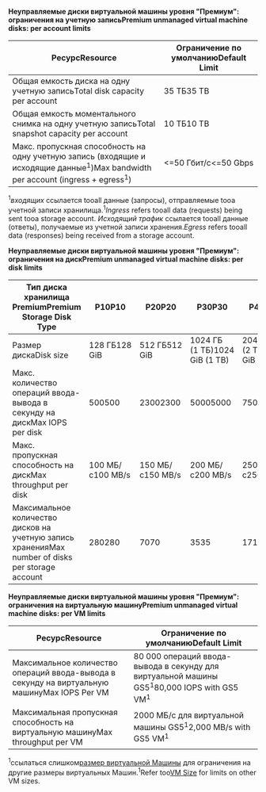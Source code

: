 <span data-ttu-id="af3f0-101">**Неуправляемые диски виртуальной машины уровня "Премиум": ограничения на учетную запись**</span><span class="sxs-lookup"><span data-stu-id="af3f0-101">**Premium unmanaged virtual machine disks: per account limits**</span></span>

| <span data-ttu-id="af3f0-102">Ресурс</span><span class="sxs-lookup"><span data-stu-id="af3f0-102">Resource</span></span> | <span data-ttu-id="af3f0-103">Ограничение по умолчанию</span><span class="sxs-lookup"><span data-stu-id="af3f0-103">Default Limit</span></span> |
| --- | --- |
| <span data-ttu-id="af3f0-104">Общая емкость диска на одну учетную запись</span><span class="sxs-lookup"><span data-stu-id="af3f0-104">Total disk capacity per account</span></span> |<span data-ttu-id="af3f0-105">35 ТБ</span><span class="sxs-lookup"><span data-stu-id="af3f0-105">35 TB</span></span> |
| <span data-ttu-id="af3f0-106">Общая емкость моментального снимка на одну учетную запись</span><span class="sxs-lookup"><span data-stu-id="af3f0-106">Total snapshot capacity per account</span></span> |<span data-ttu-id="af3f0-107">10 ТБ</span><span class="sxs-lookup"><span data-stu-id="af3f0-107">10 TB</span></span> |
| <span data-ttu-id="af3f0-108">Макс. пропускная способность на одну учетную запись (входящие и исходящие данные<sup>1</sup>)</span><span class="sxs-lookup"><span data-stu-id="af3f0-108">Max bandwidth per account (ingress + egress<sup>1</sup>)</span></span> |<span data-ttu-id="af3f0-109"><=50 Гбит/с</span><span class="sxs-lookup"><span data-stu-id="af3f0-109"><=50 Gbps</span></span> |

<span data-ttu-id="af3f0-110"><sup>1</sup>*входящих* ссылается tooall данные (запросы), отправляемые tooa учетной записи хранилища.</span><span class="sxs-lookup"><span data-stu-id="af3f0-110"><sup>1</sup>*Ingress* refers tooall data (requests) being sent tooa storage account.</span></span> <span data-ttu-id="af3f0-111">*Исходящий трафик* ссылается tooall данные (ответы), получаемые из учетной записи хранения.</span><span class="sxs-lookup"><span data-stu-id="af3f0-111">*Egress* refers tooall data (responses) being received from a storage account.</span></span>

<span data-ttu-id="af3f0-112">**Неуправляемые диски виртуальной машины уровня "Премиум": ограничения на диск**</span><span class="sxs-lookup"><span data-stu-id="af3f0-112">**Premium unmanaged virtual machine disks: per disk limits**</span></span>

| <span data-ttu-id="af3f0-113">Тип диска хранилища Premium</span><span class="sxs-lookup"><span data-stu-id="af3f0-113">Premium Storage Disk Type</span></span> | <span data-ttu-id="af3f0-114">P10</span><span class="sxs-lookup"><span data-stu-id="af3f0-114">P10</span></span> | <span data-ttu-id="af3f0-115">P20</span><span class="sxs-lookup"><span data-stu-id="af3f0-115">P20</span></span> | <span data-ttu-id="af3f0-116">P30</span><span class="sxs-lookup"><span data-stu-id="af3f0-116">P30</span></span> | <span data-ttu-id="af3f0-117">P40</span><span class="sxs-lookup"><span data-stu-id="af3f0-117">P40</span></span> | <span data-ttu-id="af3f0-118">P50</span><span class="sxs-lookup"><span data-stu-id="af3f0-118">P50</span></span> |
| --- | --- | --- | --- | --- | --- |
| <span data-ttu-id="af3f0-119">Размер диска</span><span class="sxs-lookup"><span data-stu-id="af3f0-119">Disk size</span></span> |<span data-ttu-id="af3f0-120">128 ГБ</span><span class="sxs-lookup"><span data-stu-id="af3f0-120">128 GiB</span></span> |<span data-ttu-id="af3f0-121">512 ГБ</span><span class="sxs-lookup"><span data-stu-id="af3f0-121">512 GiB</span></span> |<span data-ttu-id="af3f0-122">1024 ГБ (1 ТБ)</span><span class="sxs-lookup"><span data-stu-id="af3f0-122">1024 GiB (1 TB)</span></span> |<span data-ttu-id="af3f0-123">2048 ГБ (2 ТБ)</span><span class="sxs-lookup"><span data-stu-id="af3f0-123">2048 GiB (2 TB)</span></span>|<span data-ttu-id="af3f0-124">4095 ГБ (4 ТБ)</span><span class="sxs-lookup"><span data-stu-id="af3f0-124">4095 GiB (4 TB)</span></span>|
| <span data-ttu-id="af3f0-125">Макс. количество операций ввода-вывода в секунду на диск</span><span class="sxs-lookup"><span data-stu-id="af3f0-125">Max IOPS per disk</span></span> |<span data-ttu-id="af3f0-126">500</span><span class="sxs-lookup"><span data-stu-id="af3f0-126">500</span></span> |<span data-ttu-id="af3f0-127">2300</span><span class="sxs-lookup"><span data-stu-id="af3f0-127">2300</span></span> |<span data-ttu-id="af3f0-128">5000</span><span class="sxs-lookup"><span data-stu-id="af3f0-128">5000</span></span> |<span data-ttu-id="af3f0-129">7500</span><span class="sxs-lookup"><span data-stu-id="af3f0-129">7500</span></span> |<span data-ttu-id="af3f0-130">7500</span><span class="sxs-lookup"><span data-stu-id="af3f0-130">7500</span></span> |
| <span data-ttu-id="af3f0-131">Макс. пропускная способность на диск</span><span class="sxs-lookup"><span data-stu-id="af3f0-131">Max throughput per disk</span></span> |<span data-ttu-id="af3f0-132">100 МБ/с</span><span class="sxs-lookup"><span data-stu-id="af3f0-132">100 MB/s</span></span> | <span data-ttu-id="af3f0-133">150 МБ/с</span><span class="sxs-lookup"><span data-stu-id="af3f0-133">150 MB/s</span></span> |<span data-ttu-id="af3f0-134">200 МБ/с</span><span class="sxs-lookup"><span data-stu-id="af3f0-134">200 MB/s</span></span> |<span data-ttu-id="af3f0-135">250 МБ/с</span><span class="sxs-lookup"><span data-stu-id="af3f0-135">250 MB/s</span></span> |<span data-ttu-id="af3f0-136">250 МБ/с</span><span class="sxs-lookup"><span data-stu-id="af3f0-136">250 MB/s</span></span> |
| <span data-ttu-id="af3f0-137">Максимальное количество дисков на учетную запись хранения</span><span class="sxs-lookup"><span data-stu-id="af3f0-137">Max number of disks per storage account</span></span> |<span data-ttu-id="af3f0-138">280</span><span class="sxs-lookup"><span data-stu-id="af3f0-138">280</span></span> |<span data-ttu-id="af3f0-139">70</span><span class="sxs-lookup"><span data-stu-id="af3f0-139">70</span></span> |<span data-ttu-id="af3f0-140">35</span><span class="sxs-lookup"><span data-stu-id="af3f0-140">35</span></span> | <span data-ttu-id="af3f0-141">17</span><span class="sxs-lookup"><span data-stu-id="af3f0-141">17</span></span> | <span data-ttu-id="af3f0-142">8</span><span class="sxs-lookup"><span data-stu-id="af3f0-142">8</span></span> |

<span data-ttu-id="af3f0-143">**Неуправляемые диски виртуальной машины уровня "Премиум": ограничения на виртуальную машину**</span><span class="sxs-lookup"><span data-stu-id="af3f0-143">**Premium unmanaged virtual machine disks: per VM limits**</span></span>

| <span data-ttu-id="af3f0-144">Ресурс</span><span class="sxs-lookup"><span data-stu-id="af3f0-144">Resource</span></span> | <span data-ttu-id="af3f0-145">Ограничение по умолчанию</span><span class="sxs-lookup"><span data-stu-id="af3f0-145">Default Limit</span></span> |
| --- | --- |
| <span data-ttu-id="af3f0-146">Максимальное количество операций ввода-вывода в секунду на виртуальную машину</span><span class="sxs-lookup"><span data-stu-id="af3f0-146">Max IOPS Per VM</span></span> |<span data-ttu-id="af3f0-147">80 000 операций ввода-вывода в секунду для виртуальной машины GS5<sup>1</sup></span><span class="sxs-lookup"><span data-stu-id="af3f0-147">80,000 IOPS with GS5 VM<sup>1</sup></span></span> |
| <span data-ttu-id="af3f0-148">Максимальная пропускная способность на виртуальную машину</span><span class="sxs-lookup"><span data-stu-id="af3f0-148">Max throughput per VM</span></span> |<span data-ttu-id="af3f0-149">2000 МБ/с для виртуальной машины GS5<sup>1</sup></span><span class="sxs-lookup"><span data-stu-id="af3f0-149">2,000 MB/s with GS5 VM<sup>1</sup></span></span> |

<span data-ttu-id="af3f0-150"><sup>1</sup>ссылаться слишком[размер виртуальной Машины](../articles/virtual-machines/linux/sizes.md?toc=%2fazure%2fvirtual-machines%2flinux%2ftoc.json) для ограничения на другие размеры виртуальных Машин.</span><span class="sxs-lookup"><span data-stu-id="af3f0-150"><sup>1</sup>Refer too[VM Size](../articles/virtual-machines/linux/sizes.md?toc=%2fazure%2fvirtual-machines%2flinux%2ftoc.json) for limits on other VM sizes.</span></span> 

